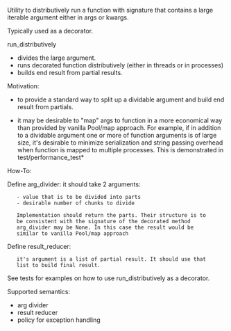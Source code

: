 Utility to distributively run a function with signature that contains a
large iterable argument either in args or kwargs.

Typically used as a decorator.

run_distributively
- divides the large argument.
- runs decorated function distributively (either in threads or in processes)
- builds end result from partial results.

Motivation:

- to provide a standard way to split up a dividable argument and build
  end result from partials.

- it may be desirable to "map" args to function in a more
  economical way than provided by vanilla Pool/map approach. For
  example, if in addition to a dividable argument one or more of
  function arguments is of large size, it's desirable to minimize
  serialization and string passing overhead when function is mapped to
  multiple processes. This is demonstrated in test/performance_test*

How-To:

Define arg_divider: it should take 2 arguments:

       - value that is to be divided into parts
       - desirable number of chunks to divide

       Implementation should return the parts. Their structure is to
       be consistent with the signature of the decorated method
       arg_divider may be None. In this case the result would be
       similar to vanilla Pool/map approach

Define result_reducer:

       it's argument is a list of partial result. It should use that
       list to build final result.

See tests for examples on how to use run_distributively as a decorator.

Supported semantics:

  - arg divider
  - result reducer
  - policy for exception handling

